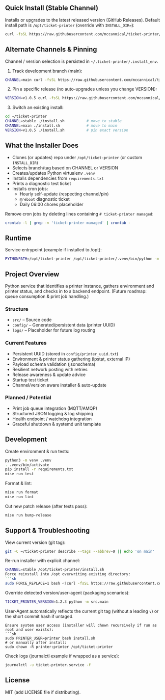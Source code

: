 ## Quick Install (Stable Channel)

Installs or upgrades to the latest released version (GitHub Releases). Default install path is `/opt/ticket-printer` (override with `INSTALL_DIR=`):

```sh
curl -fsSL https://raw.githubusercontent.com/mccannical/ticket-printer/main/install.sh | bash
```

## Alternate Channels & Pinning

Channel / version selection is persisted in `~/.ticket-printer/.install_env`.

1. Track development branch (main):
```sh
CHANNEL=main curl -fsSL https://raw.githubusercontent.com/mccannical/ticket-printer/main/install.sh | bash
```

2. Pin a specific release (no auto-upgrades unless you change VERSION):
```sh
VERSION=v1.0.5 curl -fsSL https://raw.githubusercontent.com/mccannical/ticket-printer/main/install.sh | bash
```

3. Switch an existing install:
```sh
cd ~/ticket-printer
CHANNEL=stable ./install.sh          # move to stable
CHANNEL=main ./install.sh            # move to main
VERSION=v1.0.5 ./install.sh          # pin exact version
```

## What the Installer Does
- Clones (or updates) repo under `/opt/ticket-printer` (or custom `INSTALL_DIR`)
- Selects branch/tag based on CHANNEL or VERSION
- Creates/updates Python virtualenv `.venv`
- Installs dependencies from `requirements.txt`
- Prints a diagnostic test ticket
- Installs cron jobs:
	- Hourly self-update (respecting channel/pin)
	- `@reboot` diagnostic ticket
	- Daily 06:00 chores placeholder

Remove cron jobs by deleting lines containing `# ticket-printer managed`:
```sh
crontab -l | grep -v 'ticket-printer managed' | crontab -
```

## Runtime
Service entrypoint (example if installed to /opt):
```sh
PYTHONPATH=/opt/ticket-printer /opt/ticket-printer/.venv/bin/python -m src.main
```

## Project Overview
Python service that identifies a printer instance, gathers environment and printer status, and checks in to a backend endpoint. (Future roadmap: queue consumption & print job handling.)

### Structure
- `src/` – Source code
- `config/` – Generated/persistent data (printer UUID)
- `logs/` – Placeholder for future log routing

### Current Features
- Persistent UUID (stored in `config/printer_uuid.txt`)
- Environment & printer status gathering (lpstat, external IP)
- Payload schema validation (jsonschema)
- Resilient network posting with retries
- Release awareness & update advice
- Startup test ticket
- Channel/version aware installer & auto-update

### Planned / Potential
- Print job queue integration (MQTT/AMQP)
- Structured JSON logging & log shipping
- Health endpoint / watchdog integration
- Graceful shutdown & systemd unit template

## Development

Create environment & run tests:
```sh
python3 -m venv .venv
. .venv/bin/activate
pip install -r requirements.txt
mise run test
```

Format & lint:
```sh
mise run format
mise run lint
```

Cut new patch release (after tests pass):
```sh
mise run bump-release
```

## Support & Troubleshooting
View current version (git tag):
```sh
git -C ~/ticket-printer describe --tags --abbrev=0 || echo 'on main'
```
Re-run installer with explicit channel:
```sh
CHANNEL=stable /opt/ticket-printer/install.sh
Force reinstall into /opt overwriting existing directory:
```sh
sudo FORCE_REPLACE=1 bash <(curl -fsSL https://raw.githubusercontent.com/mccannical/ticket-printer/main/install.sh)
```

Override detected version/user-agent (packaging scenarios):
```sh
TICKET_PRINTER_VERSION=1.2.3 python -m src.main
```

User-Agent automatically reflects the current git tag (without a leading `v`) or the short commit hash if untaged.
```
Ensure system user access (installer will chown recursively if run as root and user exists):
```sh
sudo PRINTER_USER=printer bash install.sh
# or manually after install:
sudo chown -R printer:printer /opt/ticket-printer
```
Check logs (journalctl example if wrapped as a service):
```sh
journalctl -u ticket-printer.service -f
```

## License
MIT (add LICENSE file if distributing).
